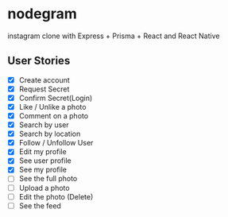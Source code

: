 # nodegram
instagram clone with Express + Prisma + React and React Native


## User Stories

 - [X] Create account
 - [X] Request Secret
 - [X] Confirm Secret(Login)
 - [X] Like / Unlike a photo
 - [X] Comment on a photo
 - [X] Search by user
 - [X] Search by location
 - [X] Follow / Unfollow User
 - [X] Edit my profile
 - [X] See user profile
 - [X] See my profile
 - [ ] See the full photo
 - [ ] Upload a photo
 - [ ] Edit the photo (Delete)
 - [ ] See the feed
